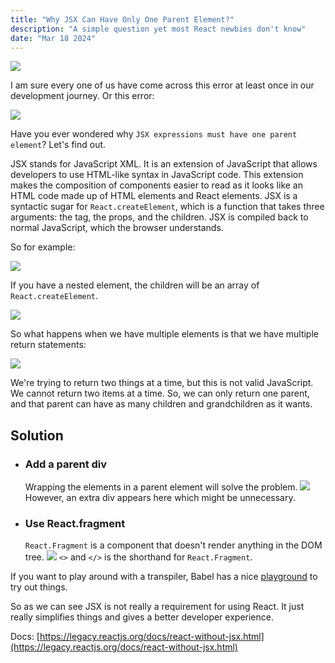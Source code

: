 ```yaml
---
title: "Why JSX Can Have Only One Parent Element?"
description: "A simple question yet most React newbies don't know"
date: "Mar 18 2024"
---
```


![](https://cdn.hashnode.com/res/hashnode/image/upload/v1710444621789/e3ae4fc7-6ae1-402d-871c-a741f3748d2e.png)

I am sure every one of us have come across this error at least once in our development journey. Or this error:

![](https://cdn.hashnode.com/res/hashnode/image/upload/v1710446799912/48d3baa7-b786-491c-a94b-468b532e464f.png)

Have you ever wondered why `JSX expressions must have one parent element`? Let's find out.

JSX stands for JavaScript XML. It is an extension of JavaScript that allows developers to use HTML-like syntax in JavaScript code. This extension makes the composition of components easier to read as it looks like an HTML code made up of HTML elements and React elements. JSX is a syntactic sugar for `React.createElement`, which is a function that takes three arguments: the tag, the props, and the children. JSX is compiled back to normal JavaScript, which the browser understands.

So for example:

![](https://cdn.hashnode.com/res/hashnode/image/upload/v1710451624669/0d7aef72-ee02-456b-a71e-9042fc0fea97.png)

If you have a nested element, the children will be an array of `React.createElement`.

![](https://cdn.hashnode.com/res/hashnode/image/upload/v1710452140130/e736c427-4529-4d07-b8a8-b95759a91e8f.png)

So what happens when we have multiple elements is that we have multiple return statements:

![](https://cdn.hashnode.com/res/hashnode/image/upload/v1710479946108/9490c27f-460b-444e-9fb2-1749c01b75c3.png)

We're trying to return two things at a time, but this is not valid JavaScript. We cannot return two items at a time. So, we can only return one parent, and that parent can have as many children and grandchildren as it wants.

## Solution

- ### Add a parent div
  Wrapping the elements in a parent element will solve the problem.
  ![](https://cdn.hashnode.com/res/hashnode/image/upload/v1710782555929/9d7d2fcd-bd04-485d-87be-abb12ab1bdc2.png)
  However, an extra div appears here which might be unnecessary.
- ### Use React.fragment
  `React.Fragment` is a component that doesn't render anything in the DOM tree.
  ![](https://cdn.hashnode.com/res/hashnode/image/upload/v1710783616570/5060dbfb-7700-444f-9b1e-2cc837741429.png)
  `<>` and `</>` is the shorthand for `React.Fragment`.

If you want to play around with a transpiler, Babel has a nice [playground](https://babeljs.io/repl) to try out things.

So as we can see JSX is not really a requirement for using React. It just really simplifies things and gives a better developer experience.

Docs: [https://legacy.reactjs.org/docs/react-without-jsx.html](https://legacy.reactjs.org/docs/react-without-jsx.html)
